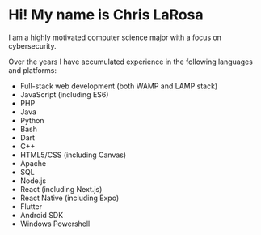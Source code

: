 # Hi! My name is Chris LaRosa

I am a highly motivated computer science major with a focus on cybersecurity.

Over the years I have accumulated experience in the following languages and platforms:

- Full-stack web development (both WAMP and LAMP stack)
- JavaScript (including ES6)
- PHP
- Java
- Python
- Bash
- Dart
- C++
- HTML5/CSS (including Canvas)
- Apache
- SQL
- Node.js
- React (including Next.js)
- React Native (including Expo)
- Flutter
- Android SDK
- Windows Powershell
